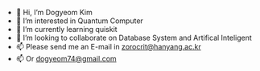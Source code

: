 - 👋 Hi, I’m Dogyeom Kim
- 👀 I’m interested in Quantum Computer
- 🌱 I’m currently learning quiskit
- 💞️ I’m looking to collaborate on Database System and Artifical Inteligent
- 📫 Please send me an E-mail in zorocrit@hanyang.ac.kr
- 📫 Or dogyeom74@gmail.com

<!---
zorocrit/zorocrit is a ✨ special ✨ repository because its `README.md` (this file) appears on your GitHub profile.
You can click the Preview link to take a look at your changes.
--->
